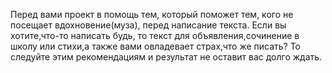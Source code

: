 Перед вами проект в помощь тем, который поможет тем, кого не посещает вдохновение(муза), перед написание текста. Если вы хотите,что-то написать будь, то текст для объявления,сочинение в школу или стихи,а также вами овладевает страх,что же писать?
То следуйте этим рекомендациям и результат не оставит вас долго ждать.